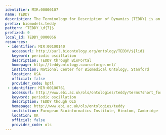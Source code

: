 ```yaml
---
identifier: MIR:00000107
name: TEDDY
description: The Terminology for Description of Dynamics (TEDDY) is an ontology for dynamical behaviours, observable dynamical phenomena, and control elements of bio-models and biological systems in Systems Biology and Synthetic Biology.
prefix: biomodels.teddy
pattern: ^TEDDY_\d{7}$
prefixed: 0
local_id: TEDDY_0000066
resources:
 - identifier: MIR:00100140
   accessurl: http://purl.bioontology.org/ontology/TEDDY/${lid}
   keyword: periodic oscillation
   description: TEDDY through BioPortal
   homepage: http://teddyontology.sourceforge.net/
   institution: National Center for Biomedical Ontology, Stanford
   location: USA
   official: false
   provider_code: bptl
 - identifier: MIR:00100761
   accessurl: http://www.ebi.ac.uk/ols/ontologies/teddy/terms?short_form=${lid}
   keyword: periodic oscillation
   description: TEDDY though OLS
   homepage: http://www.ebi.ac.uk/ols/ontologies/teddy
   institution: European Bioinformatics Institute, Hinxton, Cambridge
   location: UK
   official: false
   provider_code: ols
---
```


